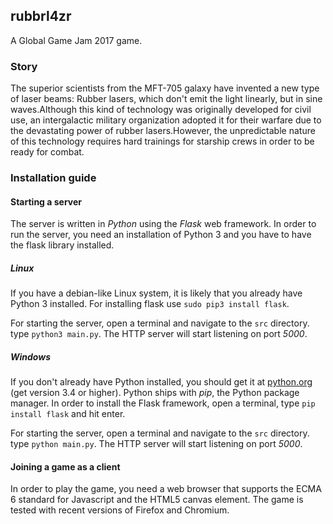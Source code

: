 ## rubbrl4zr

A Global Game Jam 2017 game.

### Story

The superior scientists from the MFT-705 galaxy have invented a new type of laser beams: Rubber lasers, which don't emit the light linearly, but in sine waves.Although this kind of technology was originally developed for civil use, an intergalactic military organization adopted it for their warfare due to the devastating power of rubber lasers.However, the unpredictable nature of this technology requires hard trainings for starship crews in order to be ready for combat.

### Installation guide

#### Starting a server

The server is written in *Python* using the *Flask* web framework.
In order to run the server, you need an installation of Python 3 and you
have to have the flask library installed.

##### Linux

If you have a debian-like Linux system, it is likely that you already have
Python 3 installed. For installing flask use ``sudo pip3 install flask``.

For starting the server, open a terminal and navigate to the ``src`` directory.
type ``python3 main.py``. The HTTP server will start listening on port *5000*.

##### Windows

If you don't already have Python installed, you should get it at
[python.org](https://www.python.org/) (get version 3.4 or higher).
Python ships with *pip*, the Python package manager. In order to install
the Flask framework, open a terminal, type ``pip install flask`` and
hit enter.

For starting the server, open a terminal and navigate to the ``src`` directory.
type ``python main.py``. The HTTP server will start listening on port *5000*.

#### Joining a game as a client

In order to play the game, you need a web browser that supports the ECMA 6
standard for Javascript and the HTML5 canvas element.
The game is tested with recent versions of Firefox and Chromium.
